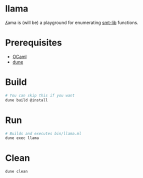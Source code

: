 # llama
[ʎ](https://en.wikipedia.org/wiki/Ye%C3%ADsmo)ama is (will be) a playground for enumerating [smt-lib](http://smtlib.cs.uiowa.edu/index.shtml) functions.

# Prerequisites
- [OCaml](https://ocaml.org/)
- [dune](https://dune.build/)

# Build
```sh
# You can skip this if you want
dune build @install
```

# Run
```sh
# Builds and executes bin/llama.ml
dune exec llama 
```

# Clean
```sh
dune clean 
```